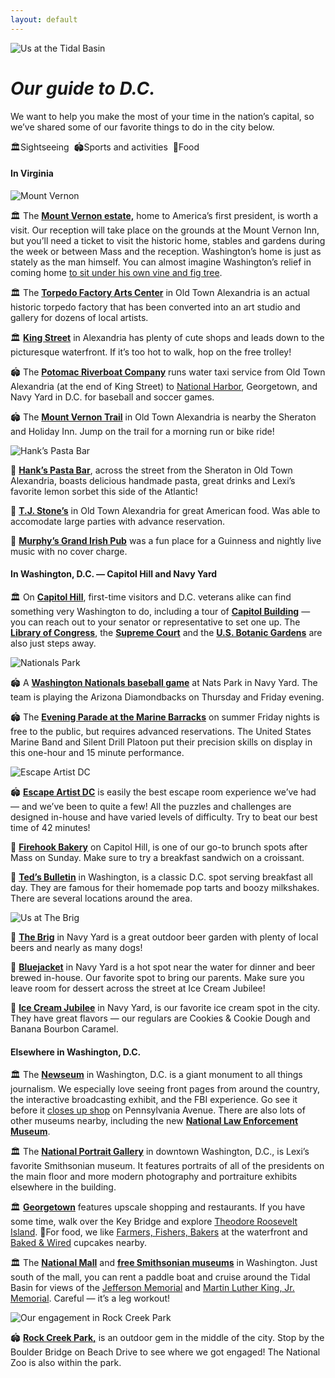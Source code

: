 ```yaml
---
layout: default
---
```


![Us at the Tidal Basin](../assets/images/IMG_6671.jpg)

# _Our guide to D.C._

We want to help you make the most of your time in the nation’s capital, so we’ve shared some of our favorite things to do in the city below.

<p class="dc-legend">🏛Sightseeing&nbsp;&nbsp;🏟Sports and activities&nbsp;&nbsp;🍴Food </p>

#### In Virginia

<div class="dc-guide" markdown="1">

![Mount Vernon](../assets/images/mt-vernon.jpg)

🏛 The [**Mount Vernon estate,**](https://www.mountvernon.org/) home to America’s first president, is worth a visit. Our reception will take place on the grounds at the Mount Vernon Inn, but you’ll need a ticket to visit the historic home, stables and gardens during the week or between Mass and the reception. Washington’s home is just as stately as the man himself. You can almost imagine Washington’s relief in coming home [to sit under his own vine and fig tree](https://www.youtube.com/watch?v=uV4UpCq2azs).

🏛 The [**Torpedo Factory Arts Center**](http://torpedofactory.org/) in Old Town Alexandria is an actual historic torpedo factory that has been converted into an art studio and gallery for dozens of local artists.

🏛 [**King Street**](https://www.visitalexandriava.com/old-town-alexandria/) in Alexandria has plenty of cute shops and leads down to the picturesque waterfront. If it’s too hot to walk, hop on the free trolley!

🏟 The [**Potomac Riverboat Company**](https://www.potomacriverboatco.com/water-taxi/) runs water taxi service from Old Town Alexandria (at the end of King Street) to [National Harbor](https://www.nationalharbor.com/), Georgetown, and Navy Yard in D.C. for baseball and soccer games.

🏟 The [**Mount Vernon Trail**](https://www.nps.gov/gwmp/planyourvisit/mtvernontrail.htm) in Old Town Alexandria is nearby the Sheraton and Holiday Inn. Jump on the trail for a morning run or bike ride!

![Hank’s Pasta Bar](../assets/images/hanks.jpg)

🍴 [**Hank’s Pasta Bar**](https://hankspastabar.com/), across the street from the Sheraton in Old Town Alexandria, boasts delicious handmade pasta, great drinks and Lexi’s favorite lemon sorbet this side of the Atlantic!

🍴 [**T.J. Stone’s**](https://www.tjstones.com/) in Old Town Alexandria for great American food. Was able to accomodate large parties with advance reservation.

🍴 [**Murphy’s Grand Irish Pub**](http://www.murphyspub.com/) was a fun place for a Guinness and nightly live music with no cover charge.

</div>


#### In Washington, D.C. — Capitol Hill and Navy Yard

<div class="dc-guide" markdown="1">

🏛 On [**Capitol Hill**](https://washington.org/dc-neighborhoods/capitol-hill), first-time visitors and D.C. veterans alike can find something very Washington to do, including a tour of [**Capitol Building**](https://www.visitthecapitol.gov/plan-visit/book-tour-capitol) — you can reach out to your senator or representative to set one up. The [**Library of Congress**](https://www.loc.gov/), the [**Supreme Court**](https://www.supremecourt.gov/visiting/visiting.aspx) and the [**U.S. Botanic Gardens**](https://www.usbg.gov/) are also just steps away. 


![Nationals Park](../assets/images/nats-park.jpg) 

🏟 A [**Washington Nationals baseball game**](https://www.mlb.com/nationals) at Nats Park in Navy Yard. The team is playing the Arizona Diamondbacks on Thursday and Friday evening.

🏟 The [**Evening Parade at the Marine Barracks**](https://www.barracks.marines.mil/Parades/Evening-Parade/) on summer Friday nights is free to the public, but requires advanced reservations. The United States Marine Band and Silent Drill Platoon put their precision skills on display in this one-hour and 15 minute performance.

![Escape Artist DC](../assets/images/escape-artist.jpg)

🏟 [**Escape Artist DC**](https://www.escapeartistdc.com/) is easily the best escape room experience we’ve had — and we’ve been to quite a few! All the puzzles and challenges are designed in-house and have varied levels of difficulty. Try to beat our best time of 42 minutes!

🍴 [**Firehook Bakery**](https://www.firehook.com/) on Capitol Hill, is one of our go-to brunch spots after Mass on Sunday. Make sure to try a breakfast sandwich on a croissant.

🍴 [**Ted’s Bulletin**](https://www.tedsbulletin.com/) in Washington, is a classic D.C. spot serving breakfast all day. They are famous for their homemade pop tarts and boozy milkshakes. There are several locations around the area.

![Us at The Brig](../assets/images/the-brig.jpg)

🍴 [**The Brig**](http://www.thebrigdc.com/) in Navy Yard is a great outdoor beer garden with plenty of local beers and nearly as many dogs!

🍴 [**Bluejacket**](https://bluejacketdc.com/) in Navy Yard is a hot spot near the water for dinner and beer brewed in-house. Our favorite spot to bring our parents. Make sure you leave room for dessert across the street at Ice Cream Jubilee!

🍴 [**Ice Cream Jubilee**](https://www.icecreamjubilee.com/) in Navy Yard, is our favorite ice cream spot in the city. They have great flavors — our regulars are Cookies & Cookie Dough and Banana Bourbon Caramel.

</div>

#### Elsewhere in Washington, D.C.

<div class="dc-guide" markdown="1">


🏛 The [**Newseum**](http://www.newseum.org/) in Washington, D.C. is a giant monument to all things journalism. We especially love seeing front pages from around the country, the interactive broadcasting exhibit, and the FBI experience. Go see it before it [closes up shop](https://www.washingtonpost.com/education/2019/01/25/johns-hopkins-buy-newseum-building-dc-journalism-museum-plans-relocate/) on Pennsylvania Avenue. There are also lots of other museums nearby, including the new [**National Law Enforcement Museum**](https://lawenforcementmuseum.org/).

🏛 The [**National Portrait Gallery**](https://npg.si.edu/home/national-portrait-gallery) in downtown Washington, D.C., is Lexi’s favorite Smithsonian museum. It features portraits of all of the presidents on the main floor and more modern photography and portraiture exhibits elsewhere in the building.

🏛 [**Georgetown**]() features upscale shopping and restaurants. If you have some time, walk over the Key Bridge and explore [Theodore Roosevelt Island](https://www.nps.gov/this/index.htm). 🍴For food, we like [Farmers, Fishers, Bakers](https://www.farmersfishersbakers.com/) at the waterfront and [Baked & Wired](https://bakedandwired.com/) cupcakes nearby.

🏛 The [**National Mall**](https://npg.si.edu/home/national-portrait-gallery) and [**free Smithsonian museums**](https://www.si.edu/museums) in Washington. Just south of the mall, you can rent a paddle boat and cruise around the Tidal Basin for views of the [Jefferson Memorial](https://www.nps.gov/thje/index.htm) and [Martin Luther King, Jr. Memorial](https://www.nps.gov/mlkm/index.htm). Careful — it’s a leg workout!

![Our engagement in Rock Creek Park](../assets/images/proposal.jpg)

🏟 [**Rock Creek Park,**]() is an outdoor gem in the middle of the city. Stop by the Boulder Bridge on Beach Drive to see where we got engaged! The National Zoo is also within the park.

<div class="clear"></div>

</div>

